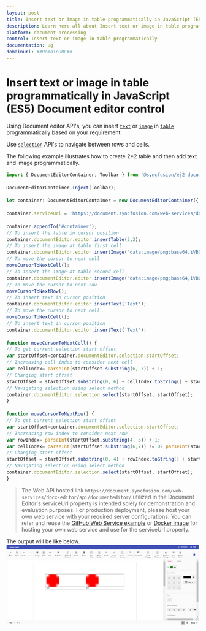 ```yaml
---
layout: post
title: Insert text or image in table programmatically in JavaScript (ES5) Document editor control | Syncfusion
description: Learn here all about Insert text or image in table programmatically in Syncfusion JavaScript (ES5) Document editor control of Syncfusion Essential JS 2 and more.
platform: document-processing
control: Insert text or image in table programmatically 
documentation: ug
domainurl: ##DomainURL##
---
```


# Insert text or image in table programmatically in JavaScript (ES5) Document editor control

Using Document editor API's, you can insert [`text`](../how-to/insert-text-in-current-position#insert-text-in-current-cursor-position) or [`image`](../image#images) in [`table`](../table#create-a-table) programmatically based on your requirement.

Use [`selection`](../how-to/move-selection-to-specific-position#selects-content-based-on-start-and-end-hierarchical-index) API's to navigate between rows and cells.

The following example illustrates how to create 2*2 table and then add text and image programmatically.

```ts
import { DocumentEditorContainer, Toolbar } from '@syncfusion/ej2-documenteditor';

DocumentEditorContainer.Inject(Toolbar);

let container: DocumentEditorContainer = new DocumentEditorContainer({ enableToolbar: true, height: '590px' });

container.serviceUrl = 'https://document.syncfusion.com/web-services/docx-editor/api/documenteditor/';

container.appendTo('#container');
// To insert the table in cursor position
container.documentEditor.editor.insertTable(2,2);
// To insert the image at table first cell
container.documentEditor.editor.insertImage("data:image/png;base64,iVBORw0KGgoAAAANSUhEUgAAAAUAAAAFCAYAAACNbyblAAAAHElEQVQI12P4    //8/w38GIAXDIBKE0DHxgljNBAAO9TXL0Y4OHwAAAABJRU5ErkJggg==");
// To move the cursor to next cell
moveCursorToNextCell();
// To insert the image at table second cell
container.documentEditor.editor.insertImage("data:image/png;base64,iVBORw0KGgoAAAANSUhEUgAAAAUAAAAFCAYAAACNbyblAAAAHElEQVQI12P4    //8/w38GIAXDIBKE0DHxgljNBAAO9TXL0Y4OHwAAAABJRU5ErkJggg==");
// To move the cursor to next row
moveCursorToNextRow();
// To insert text in cursor position
container.documentEditor.editor.insertText('Text');
// To move the cursor to next cell
moveCursorToNextCell();
// To insert text in cursor position
container.documentEditor.editor.insertText('Text');

function moveCursorToNextCell() {
// To get current selection start offset
var startOffset=container.documentEditor.selection.startOffset;
// Increasing cell index to consider next cell
var cellIndex= parseInt(startOffset.substring(6, 7)) + 1;
// Changing start offset
startOffset = startOffset.substring(0, 6) + cellIndex.toString() + startOffset.substring(7, startOffset.length);
// Navigating selection using select method
container.documentEditor.selection.select(startOffset, startOffset);
}

function moveCursorToNextRow() {
// To get current selection start offset
var startOffset=container.documentEditor.selection.startOffset;
// Increasing row index to consider next row
var rowIndex= parseInt(startOffset.substring(4, 5)) + 1;
var cellIndex= parseInt(startOffset.substring(6,7)) != 0? parseInt(startOffset.substring(6,7)) - 1:0;
// Changing start offset
startOffset = startOffset.substring(0, 4) + rowIndex.toString() + startOffset.substring(5, 6) + cellIndex + startOffset.substring(7, startOffset.length);
// Navigating selection using select method
container.documentEditor.selection.select(startOffset, startOffset);
}
```

> The Web API hosted link `https://document.syncfusion.com/web-services/docx-editor/api/documenteditor/` utilized in the Document Editor's serviceUrl property is intended solely for demonstration and evaluation purposes. For production deployment, please host your own web service with your required server configurations. You can refer and reuse the [GitHub Web Service example](https://github.com/SyncfusionExamples/EJ2-DocumentEditor-WebServices) or [Docker image](https://hub.docker.com/r/syncfusion/word-processor-server) for hosting your own web service and use for the serviceUrl property.

The output will be like below.
![Insert text or image in table programmatically](../images/table-image.png)

